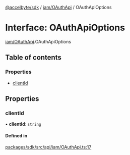[@accelbyte/sdk](../README.md) / [iam/OAuthApi](../modules/iam_OAuthApi.md) / OAuthApiOptions

# Interface: OAuthApiOptions

[iam/OAuthApi](../modules/iam_OAuthApi.md).OAuthApiOptions

## Table of contents

### Properties

- [clientId](iam_OAuthApi.OAuthApiOptions.md#clientid)

## Properties

### clientId

• **clientId**: `string`

#### Defined in

[packages/sdk/src/api/iam/OAuthApi.ts:17](https://github.com/AccelByte/accelbyte-web-sdk/blob/8ad2c35/packages/sdk/src/api/iam/OAuthApi.ts#L17)

